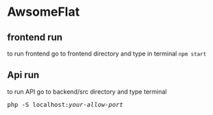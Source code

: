# AwsomeFlat

## frontend run 

to run frontend go to frontend directory and type in terminal
``npm start``


## Api run 

to run API go to backend/src directory and type terminal
<pre>php -S localhost:<i>your-allow-port</i></pre>
